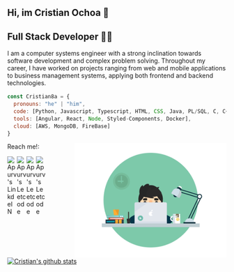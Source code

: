 ## Hi, im Cristian Ochoa 👋
## Full Stack Developer 👨‍💻

I am a computer systems engineer with a strong inclination towards software development and complex problem solving. Throughout my career, I have worked on projects ranging from web and mobile applications to business management systems, applying both frontend and backend technologies.

```js
const Cristian8a = {
  pronouns: "he" | "him",
  code: [Python, Javascript, Typescript, HTML, CSS, Java, PL/SQL, C, C++],
  tools: [Angular, React, Node, Styled-Components, Docker],
  cloud: [AWS, MongoDB, FireBase]
}
```
<img src="https://github.com/nirala69/nirala69/blob/master/70804f7e25b11f29db904f2fa7b4cd9d.gif" width="350" align='right'>

<p> Reach me!: </p>
<a href="https://www.linkedin.com/in/cristian-ochoa-153a24212/">
  <img align="left" alt="Apurv's LinkdeIN" width="22px" src="https://cdn.jsdelivr.net/npm/simple-icons@v3/icons/linkedin.svg" />
</a>
<a href="https://github.com/Cristian8a">
  <img align="left" alt="Apurv's Leetcode" width="22px" src="https://cdn.jsdelivr.net/npm/simple-icons@v3/icons/github.svg" />
</a>
<a href="cris_17e@hotmail.com">
  <img align="left" alt="Apurv's Leetcode" width="22px" src="https://cdn.jsdelivr.net/npm/simple-icons@v3/icons/gmail.svg"/>
</a>
<a href="https://www.instagram.com/">
  <img align="left" alt="Apurv's Leetcode" width="22px" src="https://cdn.jsdelivr.net/npm/simple-icons@v3/icons/instagram.svg"/>
</a>

<br>
</br>

[![Cristian's github stats](https://github-readme-stats.vercel.app/api?username=Cristian8a&show_icons=true&theme=merko&hide=[%22contribs%22,%22issues%22])](https://github.com/Cristian8a)


<!--
**Cristian8a/Cristian8a** is a ✨ _special_ ✨ repository because its `README.md` (this file) appears on your GitHub profile.

Here are some ideas to get you started:

- 🔭 I’m currently working on ...
- 🌱 I’m currently learning ...
- 👯 I’m looking to collaborate on ...
- 🤔 I’m looking for help with ...
- 💬 Ask me about ...
- 📫 How to reach me: ...
- 😄 Pronouns: ...
- ⚡ Fun fact: ...
-->
